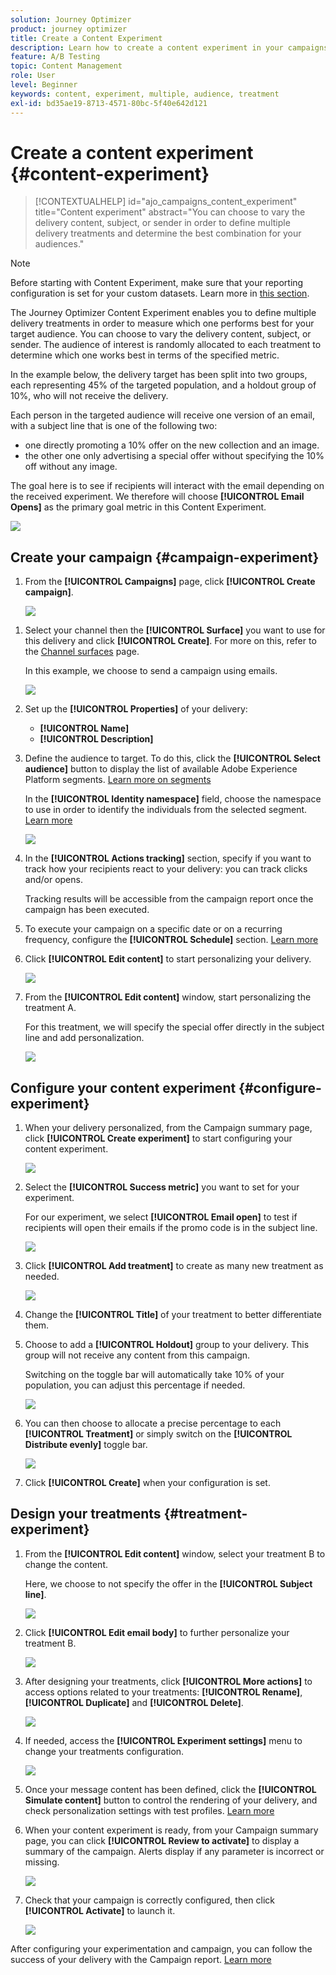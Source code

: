 ```yaml
---
solution: Journey Optimizer
product: journey optimizer
title: Create a Content Experiment
description: Learn how to create a content experiment in your campaigns
feature: A/B Testing
topic: Content Management
role: User
level: Beginner
keywords: content, experiment, multiple, audience, treatment
exl-id: bd35ae19-8713-4571-80bc-5f40e642d121
---
```

# Create a content experiment {#content-experiment}

>[!CONTEXTUALHELP]
>id="ajo_campaigns_content_experiment"
>title="Content experiment"
>abstract="You can choose to vary the delivery content, subject, or sender in order to define multiple delivery treatments and determine the best combination for your audiences."

>[!NOTE]
>
>Before starting with Content Experiment, make sure that your reporting configuration is set for your custom datasets. Learn more in [this section](reporting-configuration.md).

The Journey Optimizer Content Experiment enables you to define multiple delivery treatments in order to measure which one performs best for your target audience. You can choose to vary the delivery content, subject, or sender. The audience of interest is randomly allocated to each treatment to determine which one works best in terms of the specified metric.

In the example below, the delivery target has been split into two groups, each representing 45% of the targeted population, and a holdout group of 10%, who will not receive the delivery.

Each person in the targeted audience will receive one version of an email, with a subject line that is one of the following two:

* one directly promoting a 10% offer on the new collection and an image.
* the other one only advertising a special offer without specifying the 10% off without any image. 

The goal here is to see if recipients will interact with the email depending on the received experiment. We therefore will choose **[!UICONTROL Email Opens]** as the primary goal metric in this Content Experiment.

![](assets/content_experiment.png)

## Create your campaign {#campaign-experiment}

1. From the **[!UICONTROL Campaigns]** page, click **[!UICONTROL Create campaign]**.

    ![](assets/content_experiment_1.png)

<!--
1. In the **[!UICONTROL Properties]** section, choose your **[!UICONTROL Campaign type]**:

    * **[!UICONTROL Scheduled]**: designed to send marketing messages and can be executed immediately or at a specified date.

    * **[!UICONTROL API-Triggered]**: designed to send transactional messages, such as password reset notifications or cart abandonment reminders. 
    
        To execute an API-triggered campaign, you will need to make an API call. [Learn more](api-triggered-campaigns.md)
-->
1. Select your channel then the **[!UICONTROL Surface]** you want to use for this delivery and click **[!UICONTROL Create]**. For more on this, refer to the [Channel surfaces](../configuration/channel-surfaces.md) page.

    In this example, we choose to send a campaign using emails.

    ![](assets/content_experiment_2.png)

1. Set up the **[!UICONTROL Properties]** of your delivery:
    * **[!UICONTROL Name]**
    * **[!UICONTROL Description]**

1. Define the audience to target. To do this, click the **[!UICONTROL Select audience]** button to display the list of available Adobe Experience Platform segments. [Learn more on segments](../segment/about-segments.md)

    In the **[!UICONTROL Identity namespace]** field, choose the namespace to use in order to identify the individuals from the selected segment. [Learn more](get-started-experiment.md#content-experiment-work)

    ![](assets/content_experiment_16.png)

1. In the **[!UICONTROL Actions tracking]** section, specify if you want to track how your recipients react to your delivery: you can track clicks and/or opens.
        
    Tracking results will be accessible from the campaign report once the campaign has been executed.

1. To execute your campaign on a specific date or on a recurring frequency, configure the **[!UICONTROL Schedule]** section. [Learn more](create-campaign.md)

1. Click **[!UICONTROL Edit content]** to start personalizing your delivery.

    ![](assets/content_experiment_17.png)

1. From the **[!UICONTROL Edit content]** window, start personalizing the treatment A.

    For this treatment, we will specify the special offer directly in the subject line and add personalization.

    ![](assets/content_experiment_5.png)

## Configure your content experiment {#configure-experiment}

1. When your delivery personalized, from the Campaign summary page, click **[!UICONTROL Create experiment]** to start configuring your content experiment.

    ![](assets/content_experiment_3.png)

1. Select the **[!UICONTROL Success metric]** you want to set for your experiment.

    For our experiment, we select **[!UICONTROL Email open]** to test if recipients will open their emails if the promo code is in the subject line.

    ![](assets/content_experiment_11.png)

1. Click **[!UICONTROL Add treatment]** to create as many new treatment as needed.

    ![](assets/content_experiment_8.png)

1. Change the **[!UICONTROL Title]** of your treatment to better differentiate them.

1. Choose to add a **[!UICONTROL Holdout]** group to your delivery. This group will not receive any content from this campaign. 

    Switching on the toggle bar will automatically take 10% of your population, you can adjust this percentage if needed.

    ![](assets/content_experiment_12.png)

1. You can then choose to allocate a precise percentage to each **[!UICONTROL Treatment]** or simply switch on the **[!UICONTROL Distribute evenly]** toggle bar.

    ![](assets/content_experiment_13.png)

1. Click **[!UICONTROL Create]** when your configuration is set.

## Design your treatments {#treatment-experiment}

1. From the **[!UICONTROL Edit content]** window, select your treatment B to change the content.

    Here, we choose to not specify the offer in the **[!UICONTROL Subject line]**.

    ![](assets/content_experiment_18.png)

1. Click **[!UICONTROL Edit email body]** to further personalize your treatment B.

    ![](assets/content_experiment_9.png)

1. After designing your treatments, click **[!UICONTROL More actions]** to access options related to your treatments: **[!UICONTROL Rename]**, **[!UICONTROL Duplicate]** and **[!UICONTROL Delete]**.

    ![](assets/content_experiment_7.png)

1. If needed, access the **[!UICONTROL Experiment settings]** menu to change your treatments configuration.

    ![](assets/content_experiment_19.png)

1. Once your message content has been defined, click the **[!UICONTROL Simulate content]** button to control the rendering of your delivery, and check personalization settings with test profiles. [Learn more](../email/preview.md)

1. When your content experiment is ready, from your Campaign summary page, you can click **[!UICONTROL Review to activate]** to display a summary of the campaign. Alerts display if any parameter is incorrect or missing.

    ![](assets/content_experiment_15.png)

1. Check that your campaign is correctly configured, then click **[!UICONTROL Activate]** to launch it.

    ![](assets/content_experiment_14.png)

After configuring your experimentation and campaign, you can follow the success of your delivery with the Campaign report. [Learn more](../reports/campaign-global-report.md#experimentation-report)
